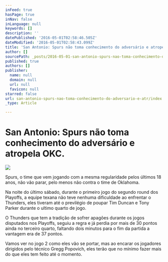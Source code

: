 ```yaml
---
inFeed: true
hasPage: true
inNav: false
inLanguage: null
keywords: []
description: ''
datePublished: '2016-05-01T02:58:46.505Z'
dateModified: '2016-05-01T02:58:43.099Z'
title: 'San Antonio: Spurs não toma conhecimento do adversário e atropela OKC.'
author: []
sourcePath: _posts/2016-05-01-san-antonio-spurs-nao-toma-conhecimento-do-adversario-e-atr.md
published: true
authors: []
publisher:
  name: null
  domain: null
  url: null
  favicon: null
starred: false
url: san-antonio-spurs-nao-toma-conhecimento-do-adversario-e-atr/index.html
_type: Article

---
```

# San Antonio: Spurs não toma conhecimento do adversário e atropela OKC.
![](https://the-grid-user-content.s3-us-west-2.amazonaws.com/f782ad90-eee6-4e14-9f04-5d347e5879d9.jpg)

Spurs, o time que vem jogando com a mesma regularidade pelos últimos 18 anos, não vão parar, pelo menos não contra o time de Oklahoma.

Na noite do último sábado, durante o primeiro jogo do segundo round dos Playoffs, a equipe texana não teve nenhuma dificuldade ao enfrentar o Thunders, eles tiveram até o previlégio de poupar Tim Duncan e Tony Parker durante o ultimo quarto de jogo.

O Thunders que tem a tradição de sofrer apagões durante os jogos disputados nos Playoffs, seguiu a regra e já perdia por mais de 30 pontos ainda no terceiro quarto, faltando dois minutos para o fim da partida a vantagem era de 37 pontos.

Vamos ver no jogo 2 como eles vão se portar, mas ao encarar os jogadores dirigidos pelo técnico Gregg Popovich, eles terão que no mínimo fazer mais do que eles tem feito até o momento.